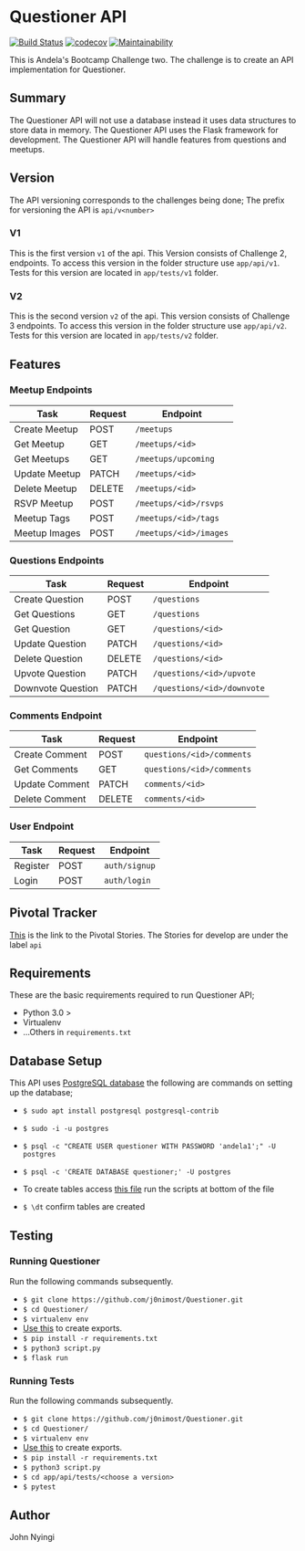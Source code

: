 # Questioner API
[![Build Status](https://travis-ci.org/j0nimost/Questioner.svg?branch=develop)](https://travis-ci.org/j0nimost/Questioner) [![codecov](https://codecov.io/gh/j0nimost/Questioner/branch/develop/graph/badge.svg)](https://codecov.io/gh/j0nimost/Questioner) [![Maintainability](https://api.codeclimate.com/v1/badges/9afd47aa96de42fcf690/maintainability)](https://codeclimate.com/github/j0nimost/Questioner/maintainability)


This is Andela's Bootcamp Challenge two. The challenge is to create an API implementation for Questioner.

## Summary
The Questioner API will not use a database instead it uses data structures to store data in memory. The Questioner API uses the Flask framework for development. The Questioner API will handle features from questions and meetups.

## Version
The API versioning corresponds to the challenges being done; The prefix for versioning the API is `api/v<number>`

### V1
This is the first version `v1` of the api. This Version consists of Challenge 2, endpoints. To access this version in the folder structure use `app/api/v1`. Tests for this version are located in `app/tests/v1` folder.

### V2
This is the second version `v2` of the api. This version consists of Challenge 3 endpoints. To access this version in the folder structure use `app/api/v2`. Tests for this version are located in `app/tests/v2` folder.

## Features

### Meetup Endpoints

| Task | Request |  Endpoint |
| --- | --- | --- |
| Create Meetup | POST | `/meetups` |
| Get Meetup | GET | `/meetups/<id>` |
| Get Meetups | GET | `/meetups/upcoming` |
| Update Meetup | PATCH | `/meetups/<id>` |
| Delete Meetup | DELETE | `/meetups/<id>` |
| RSVP Meetup | POST | `/meetups/<id>/rsvps` |
| Meetup Tags | POST | `/meetups/<id>/tags` |
| Meetup Images | POST | `/meetups/<id>/images`|



### Questions Endpoints

| Task | Request | Endpoint |
| --- | --- | --- |
| Create Question | POST | `/questions` |
| Get Questions | GET | `/questions` |
| Get Question | GET | `/questions/<id>` |
| Update Question | PATCH | `/questions/<id>` |
| Delete Question | DELETE | `/questions/<id>` |
| Upvote Question | PATCH | `/questions/<id>/upvote` |
| Downvote Question | PATCH | `/questions/<id>/downvote` |


### Comments Endpoint

| Task | Request | Endpoint |
| --- | --- | --- |
| Create Comment | POST | `questions/<id>/comments`|
| Get Comments| GET | `questions/<id>/comments`|
| Update Comment | PATCH | `comments/<id>`|
| Delete Comment | DELETE | `comments/<id>`|


### User Endpoint
| Task| Request | Endpoint |
| --- | --- | --- |
| Register | POST | `auth/signup` |
| Login | POST | `auth/login`|


## Pivotal Tracker
[This](https://www.pivotaltracker.com/n/projects/2235178) is the link to the Pivotal Stories. The Stories for develop are under the label `api`

## Requirements
These are the basic requirements required to run Questioner API;

- Python 3.0 >
- Virtualenv 
- ...Others in `requirements.txt`

## Database Setup

This API uses [PostgreSQL database](https://www.postgresql.org/) the following are commands on setting up the database;

- `$ sudo apt install postgresql postgresql-contrib`
- `$ sudo -i -u postgres`
- `$ psql -c "CREATE USER questioner WITH PASSWORD 'andela1';" -U postgres`
- `$ psql -c 'CREATE DATABASE questioner;' -U postgres`


- To create tables access [this file](https://github.com/j0nimost/Questioner/blob/develop/app/db.py) run the scripts at bottom of the file
-  `$ \dt` confirm tables are created


## Testing

### Running Questioner

Run the following commands subsequently.
- `$ git clone https://github.com/j0nimost/Questioner.git`
- `$ cd Questioner/`
- `$ virtualenv env`
- [Use this](https://github.com/j0nimost/Questioner/blob/develop/.env-test) to create exports.
- `$ pip install -r requirements.txt`
- `$ python3 script.py`
- `$ flask run`

### Running Tests

Run the following commands subsequently.
- `$ git clone https://github.com/j0nimost/Questioner.git`
- `$ cd Questioner/`
- `$ virtualenv env`
- [Use this](https://github.com/j0nimost/Questioner/blob/develop/.env-test) to create exports.
- `$ pip install -r requirements.txt`
- `$ python3 script.py`
- `$ cd app/api/tests/<choose a version>`
- `$ pytest`


## Author
John Nyingi
